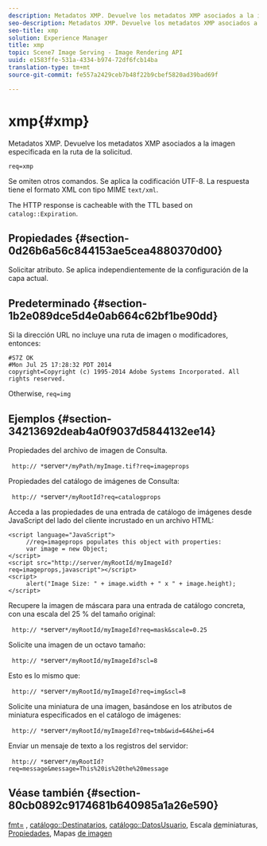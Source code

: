```yaml
---
description: Metadatos XMP. Devuelve los metadatos XMP asociados a la imagen especificada en la ruta de la solicitud.
seo-description: Metadatos XMP. Devuelve los metadatos XMP asociados a la imagen especificada en la ruta de la solicitud.
seo-title: xmp
solution: Experience Manager
title: xmp
topic: Scene7 Image Serving - Image Rendering API
uuid: e1583ffe-531a-4334-b974-72df6fcb14ba
translation-type: tm+mt
source-git-commit: fe557a2429ceb7b48f22b9cbef5820ad39bad69f

---
```



# xmp{#xmp}

Metadatos XMP. Devuelve los metadatos XMP asociados a la imagen especificada en la ruta de la solicitud.

`req=xmp`

Se omiten otros comandos. Se aplica la codificación UTF-8. La respuesta tiene el formato XML con tipo MIME `text/xml`.

The HTTP response is cacheable with the TTL based on `catalog::Expiration`.

## Propiedades {#section-0d26b6a56c844153ae5cea4880370d00}

Solicitar atributo. Se aplica independientemente de la configuración de la capa actual.

## Predeterminado {#section-1b2e089dce5d4e0ab664c62bf1be90dd}

Si la dirección URL no incluye una ruta de imagen o modificadores, entonces:

```
#S7Z OK 
#Mon Jul 25 17:28:32 PDT 2014 
copyright=Copyright (c) 1995-2014 Adobe Systems Incorporated. All rights reserved.
```

Otherwise, `req=img`

## Ejemplos {#section-34213692deab4a0f9037d5844132ee14}

Propiedades del archivo de imagen de Consulta.

` http:// *`server`*/myPath/myImage.tif?req=imageprops`

Propiedades del catálogo de imágenes de Consulta:

` http:// *`server`*/myRootId?req=catalogprops`

Acceda a las propiedades de una entrada de catálogo de imágenes desde JavaScript del lado del cliente incrustado en un archivo HTML:

```
<script language="JavaScript"> 
     //req=imageprops populates this object with properties: 
     var image = new Object; 
</script> 
<script src="http://server/myRootId/myImageId?req=imageprops,javascript"></script> 
<script> 
     alert("Image Size: " + image.width + " x " + image.height); 
</script>
```

Recupere la imagen de máscara para una entrada de catálogo concreta, con una escala del 25 % del tamaño original:

` http:// *`server`*/myRootId/myImageId?req=mask&scale=0.25`

Solicite una imagen de un octavo tamaño:

` http:// *`server`*/myRootId/myImageId?scl=8`

Esto es lo mismo que:

` http:// *`server`*/myRootId/myImageId?req=img&scl=8`

Solicite una miniatura de una imagen, basándose en los atributos de miniatura especificados en el catálogo de imágenes:

` http:// *`server`*/myRootId/myImageId?req=tmb&wid=64&hei=64`

Enviar un mensaje de texto a los registros del servidor:

` http:// *`server`*/myRootId?req=message&message=This%20is%20the%20message`

## Véase también {#section-80cb0892c9174681b640985a1a26e590}

[fmt=](../../../../../../is-api/http-ref/image-serving-api-ref/c-http-protocol-reference/c-command-reference/r-is-http-fmt.md#reference-cdf10043423b45ba9fe15157fb3ae37a) , [catálogo::Destinatarios](/help/aem-is-ir-api/is-api/image-catalog/image-serving-api-ref/c-image-catalog-reference/c-image-svg-data-reference/c-image-data-reference/r-targets-cat.md), [catálogo::DatosUsuario](/help/aem-is-ir-api/is-api/image-catalog/image-serving-api-ref/c-image-catalog-reference/c-image-svg-data-reference/c-image-data-reference/r-userdata-cat.md), Escala [de](../../../../../../is-api/http-ref/image-serving-api-ref/c-http-protocol-reference/c-notes-on-server-behavior/r-thumbnail-scaling.md#reference-0f71817f721d4913b34816758d69b07f)miniaturas, [Propiedades](../../../../../../is-api/http-ref/image-serving-api-ref/c-http-protocol-reference/c-response-data/c-properties/c-properties.md#concept-49c609fd6de942cab422ee412353c9d9), Mapas [de imagen](../../../../../../is-api/http-ref/image-serving-api-ref/c-http-protocol-reference/c-syntax-and-features/r-image-maps.md#reference-ff7d1bac2a064104b0c508a81316fdab)
